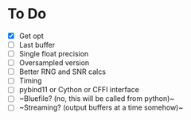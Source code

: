 # To Do
- [x] Get opt
- [ ] Last buffer
- [ ] Single float precision
- [ ] Oversampled version
- [ ] Better RNG and SNR calcs
- [ ] Timing
- [ ] pybind11 or Cython or CFFI interface
- [ ] ~Bluefile? (no, this will be called from python)~
- [ ] ~Streaming? (output buffers at a time somehow)~
